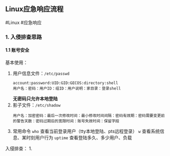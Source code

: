 ## Linux应急响应流程
#Linux #应急响应
### 1. 入侵排查思路
#### 1.1 账号安全
基本使用：
1. 用户信息文件：`/etc/passwd`
	```
	account:password:UID:GID:GECOS:directory:shell
	用户名：密码：用户ID：组ID：用户说明：家目录：登录shell
	```
	**无密码只允许本地登陆**
2. 影子文件：`/etc/shadow`
	```
	用户名：加密密码：最后一次修改时间：最小修改时间间隔：密码有效期：密码需要变更前的警告天数：密码过期后的宽限时间：账号失效时间：保留字段
	```
3. 常用命令
	`who` 查看当前登录用户（tty本地登陆、pts远程登录）
	`w` 查看系统信息、某时刻用户行为
	`uptime` 查看登陆多久、多少用户、负载

入侵排查：
1. 